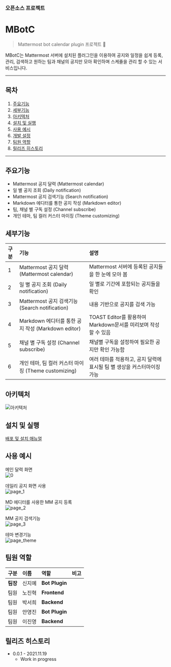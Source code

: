 ### 오픈소스 프로젝트

# MBotC
> Mattermost bot calendar plugin 프로젝트 🤖

MBotC는 Mattermost 서버에 설치된 플러그인을 이용하여 공지와 일정을 쉽게 등록, 관리, 검색하고 원하는 팀과 채널의 공지만 모아 확인하며 스케쥴을 관리 할 수 있는 서비스입니다.

---

## 목차

1. [주요기능](#주요기능)
2. [세부기능](#세부기능)
3. [아키텍처](#아키텍처)
4. [설치 및 실행](#설치-및-실행)
5. [사용 예시](#사용-예시)
6. [개발 설정](#개발-설정)
7. [팀원 역할](#팀원-역할)
8. [릴리즈 히스토리](#릴리즈-히스토리)

---

## 주요기능

- Mattermost 공지 달력 (Mattermost calendar)
- 일 별 공지 조회 (Daily notification)
- Mattermost 공지 검색기능 (Search notification)
- Markdown 에디터를 통한 공지 작성 (Markdown editor)
- 팀, 채널 별 구독 설정 (Channel subscribe)
- 개인 테마, 팀 컬러 커스터 마이징 (Theme customizing)

## 세부기능
|구분|기능|설명|
|:---|:---|:---|
|1|Mattermost 공지 달력 (Mattermost calendar)|Mattermost 서버에 등록된 공지들을 한 눈에 모아 봄|
|2|일 별 공지 조회 (Daily notification)|일 별로 기간에 포함되는 공지들을 확인|
|3|Mattermost 공지 검색기능 (Search notification)|내용 기반으로 공지를 검색 가능|
|4|Markdown 에디터를 통한 공지 작성 (Markdown editor)|TOAST Editor를 활용하여 Markdown문서를 미리보며 작성 할 수 있음|
|5|채널 별 구독 설정 (Channel subscribe)|채널별 구독을 설정하여 필요한 공지만 확인 가능함|
|6|개인 테마, 팀 컬러 커스터 마이징 (Theme customizing)|여러 테마를 적용하고, 공지 달력에 표시될 팀 별 생상을 커스터마이징 가능|


## 아키텍처

![아키텍처](/uploads/f1223539006b18d9e9f6226f5d658bf1/캡처.JPG)


## 설치 및 실행

[배포 및 설치 매뉴얼](.exec/)


## 사용 예시

메인 달력 화면   
![0](/uploads/8607822a3ba5564add0cc4738e3a2c2d/0.JPG)

데일리 공지 화면 사용   
![page_1](/uploads/2b2edb838534b273b9859cf708d6508e/page_1.gif)

MD 에디터를 사용한 MM 공지 등록   
![page_2](/uploads/e48b6042e67bd3a564c49fe8993159fb/page_2.gif)

MM 공지 검색기능   
![page_3](/uploads/a290eec7c038166dc6db9ca88e33f82b/page_3.gif)

테마 변경기능   
![page_theme](/uploads/8040e2b50e80f50c62a3633465cba7bf/page_theme.gif)

## 팀원 역할
|구분|이름|역할|비고|
|:---|:---|:---|:---|
|**팀장**|신지예|**Bot Plugin**||
|팀원|노진혁|**Frontend**||
|팀원|박서희|**Backend**||
|팀원|안영진|**Bot Plugin**||
|팀원|이진영|**Backend**||

## 릴리즈 히스토리

* 0.0.1 - 2021.11.19
    * Work in progress
    



